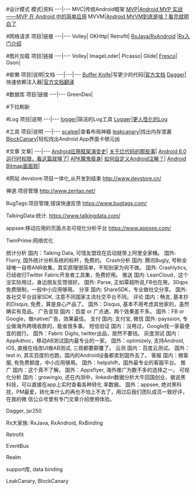 #设计模式 
模式|资料
---|---
MVC|传统Android框架
[MVP](http://www.v2ex.com/t/212456#reply6)|[Android MVP 实战——MVP 在 Android 中的简单应用](http://www.v2ex.com/t/212695#reply5)
MVVM|[Android MVVM到底是啥？看完就明白了](http://mp.weixin.qq.com/s?__biz=MzA4MjU5NTY0NA==&mid=401410759&idx=1&sn=89f0e3ddf9f21f6a5d4de4388ef2c32f&scene=4#wechat_redirect)

#网络请求
项目|链接
---|---
Volley|
OKHttp|
Retrofit|
[RxJava/RxAndroid](https://github.com/ReactiveX/RxAndroid) |[Rx入门介绍](http://gank.io/post/560e15be2dca930e00da1083#toc_26)

#图片加载
项目|链接
---|---
Volley|
ImageLoder|
Picasso|
Glide|
[Fresco](https://github.com/facebook/fresco)|
Gson|

#偷懒
项目|说明|文档
---|---|---
[Buffer Knife](https://github.com/siyehua/butterknife)|写更少的代码|[官方文档](http://jakewharton.github.io/butterknife/)
[Dagger](http://square.github.io/dagger/)|快速依赖注入器|[官方文档翻译](http://fanxu.me/post/2013-07-18#main)

#数据库
项目|链接
---|---
GreenDao|

#下拉刷新

#Log
项目|说明
---|---
[logger](https://github.com/orhanobut/logger)|简洁的Log工具
[Logger](https://github.com/tianzhijiexian/logger)|[更人性化的Log](https://github.com/tianzhijiexian/Android-Best-Practices)


#工具
项目|说明
---|---
[scalpel](https://github.com/JakeWharton/scalpel)|查看布局神器
[leakcanary](https://github.com/square/leakcanary)|找出内存泄漏
[BlockCanary](http://blog.zhaiyifan.cn/2016/01/16/BlockCanaryTransparentPerformanceMonitor/)|轻松找出Android App界面卡顿元凶


#文章
文章|
---|---
[Android应用框架演变史](http://mp.weixin.qq.com/s?__biz=MzA4MjU5NTY0NA==&mid=401314593&idx=1&sn=21d83ed33d307944937afe00abfe1ac3&scene=4#wechat_redirect)|
[关于烂代码的那些事](http://mp.weixin.qq.com/s?__biz=MzA4MjU5NTY0NA==&mid=401314593&idx=1&sn=21d83ed33d307944937afe00abfe1ac3&scene=4#wechat_redirect)|
[Android 6.0运行时权限，看这篇就够了](http://droidyue.com/blog/2016/01/17/understanding-marshmallow-runtime-permission/)|
[APK魔鬼瘦身](http://mp.weixin.qq.com/s?__biz=MzA4MjU5NTY0NA==&mid=402168736&idx=1&sn=723e9fddacfecdfbeee3d3365f6d1a2f&scene=4#wechat_redirect)|
[如何自定义Android注解？](http://mp.weixin.qq.com/s?__biz=MzA4MjU5NTY0NA==&mid=402332603&idx=1&sn=a04a622f8feb0ce35bc2356adfb18698&scene=4#wechat_redirect)|
[Android Bitmap面面观](http://mp.weixin.qq.com/s?__biz=MzA4MjU5NTY0NA==&mid=404530070&idx=1&sn=e2580b69d6ec73dabf8160216aa6702a&scene=4#wechat_redirect)|



#网站
devstore:项目一体化,从开发到结束
http://www.devstore.cn/

禅道:项目管理
http://www.zentao.net/

BugTags:项目管理,错误快速反馈
https://www.bugtags.com/


TalkingData:统计.
https://www.talkingdata.com/


appsee:移动应用的页面点击可视化分析平台
https://www.appsee.com/

TwinPrime:网络优化

统计分析
国内：Talking Data, 可惜友盟现在启动就带上阿里全家桶。
国外: Flurry, 国外统计分析系统的标杆，免费的。
Crash分析
国内: 腾讯Bugly, 号称全球唯一自带ANR收集，其实原理很简单，不知别家为何不做。
国外: Crashlytics, 已经收归Twitter Fabric开发者工具集，免费好用。
推送
国内: LeanCloud，这个没实际用过，身边朋友反馈很好。
国外: Parse, 正如覃超所说,FB也在用，30qps免费限制，一般中小应用够用。
分享
国内: ShareSDK，专业做社交分享。
国外: 各社交平台自家SDK, 注意不同国家主流社交平台不同。
评论
国内：畅言, 基本抄的Disqus, 免费，算是良心产品了。
国外：Disqus, 基本不用考虑其他家的，虽然确实有竞品。
广告变现
国内：百度 or 广点通，两个效果差不多。
国外：FB or Google，做native广告，效果最佳。
支付
国内: 支付宝, 微信
国外: payssion, 专业做海外跨境收款的，能省很多事。
短信验证
国内：没用过，Google找一家最便宜的就行。
国外：Fabric Digits, twitter出品，居然不要钱。
灰度测试
国内：AppAdhoc，移动AB测试国内最专业的一家。
国外：optimizely, 支持Android, iOS, 直接在线改UI做AB测试, 三观都要颠覆了。
云测
国内：百度云测试。
国外：test in, 其实百度的也跑，国内的Android设备都卖到国外去了。
客服
国内：微客服, 有免费额度，中小应用够用。
国外：helpshift，国外最专业的客服平台。
推广
国内：这个真不了解。
国外：Appsflyer, 海外推广为数不多的选择之一。
可视化分析
国内：growingio, 还在内测中，linkedin数据分析大牛回国创业，据说黑科技，可以直接在app上实时查看各种转化
率数据。
国外：appsee, 绝对黑科技，PM最爱，转化率什么的再也不怕上不去了，用过后我们团队成员一致好评，在我的微
信公众号里有专门文章介绍使用体验。

Dagger, jsr250

Rx大家族: RxJava, RxAndroid, RxBinding

Retrofit

EventBus

Realm

support库, data binding

LeakCanary, BlockCanary

        
